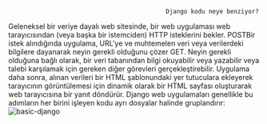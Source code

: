                                                 Django kodu neye benziyor?
Geleneksel bir veriye dayalı web sitesinde, bir web uygulaması web tarayıcısından (veya başka bir istemciden)
HTTP isteklerini bekler. POSTBir istek alındığında
uygulama, URL'ye ve muhtemelen veri veya verilerdeki bilgilere dayanarak
neyin gerekli olduğunu çözer GET. Neyin gerekli olduğuna bağlı olarak,
bir veri tabanından bilgi okuyabilir veya yazabilir veya talebi karşılamak için
gereken diğer görevleri gerçekleştirebilir. Uygulama daha sonra, alınan verileri
bir HTML şablonundaki yer tutuculara ekleyerek tarayıcının görüntülemesi için dinamik
olarak bir HTML sayfası oluşturarak web tarayıcısına bir yanıt döndürür.
Django web uygulamaları genellikle bu adımların her birini işleyen kodu ayrı dosyalar halinde gruplandırır:
![basic-django](https://user-images.githubusercontent.com/77650437/184349561-723df699-9073-4c48-bfb0-6c25c590b90b.png)








